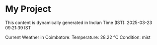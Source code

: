 # My Project

This content is dynamically generated in Indian Time (IST): 2025-03-23 09:21:39 IST


Current Weather in Coimbatore:
Temperature: 28.22 °C
Condition: mist
